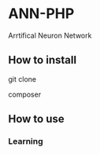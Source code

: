 # ANN-PHP
Arrtifical Neuron Network

## How to install
git clone 

composer
## How to use

### Learning

### 
